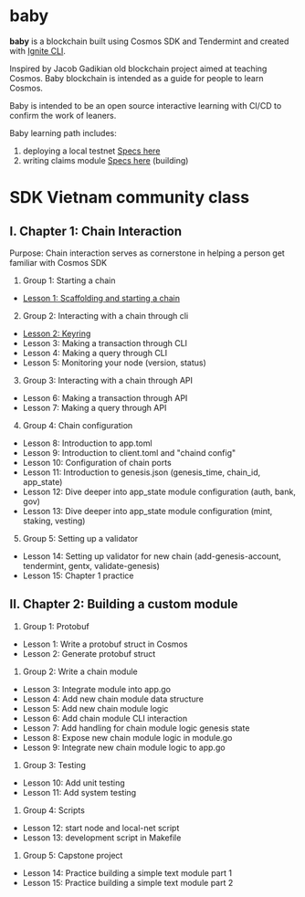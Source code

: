 # baby
**baby** is a blockchain built using Cosmos SDK and Tendermint and created with [Ignite CLI](https://ignite.com/cli).

Inspired by Jacob Gadikian old blockchain project aimed at teaching Cosmos. Baby blockchain is intended as a guide for people to learn Cosmos.

Baby is intended to be an open source interactive learning with CI/CD to confirm the work of leaners.

Baby learning path includes:
1. deploying a local testnet [Specs here](specs/testnet_spec.md)
2. writing claims module [Specs here](specs/claims_module_spec.md) (building)

# SDK Vietnam community class

## I. Chapter 1: Chain Interaction

Purpose: Chain interaction serves as cornerstone in helping a person get familiar with Cosmos SDK

1. Group 1: Starting a chain

- [Lesson 1: Scaffolding and starting a chain](docs/chapter_1/lesson_1.md)

2. Group 2: Interacting with a chain through cli

- [Lesson 2: Keyring](docs/chapter_2/lesson_2.md)
- Lesson 3: Making a transaction through CLI
- Lesson 4: Making a query through CLI
- Lesson 5: Monitoring your node (version, status)

3. Group 3: Interacting with a chain through API

- Lesson 6: Making a transaction through API
- Lesson 7: Making a query through API

4. Group 4: Chain configuration

- Lesson 8: Introduction to app.toml
- Lesson 9: Introduction to client.toml and "chaind config"
- Lesson 10: Configuration of chain ports
- Lesson 11: Introduction to genesis.json (genesis_time, chain_id, app_state)
- Lesson 12: Dive deeper into app_state module configuration (auth, bank, gov)
- Lesson 13: Dive deeper into app_state module configuration (mint, staking, vesting)

5. Group 5: Setting up a validator

- Lesson 14: Setting up validator for new chain (add-genesis-account, tendermint, gentx, validate-genesis)
- Lesson 15: Chapter 1 practice

## II. Chapter 2: Building a custom module

1. Group 1: Protobuf
- Lesson 1: Write a protobuf struct in Cosmos
- Lesson 2: Generate protobuf struct
1. Group 2: Write a chain module
- Lesson 3: Integrate module into app.go
- Lesson 4: Add new chain module data structure
- Lesson 5: Add new chain module logic
- Lesson 6: Add chain module CLI interaction
- Lesson 7: Add handling for chain module logic genesis state
- Lesson 8: Expose new chain module logic in module.go
- Lesson 9: Integrate new chain module logic to app.go
1. Group 3: Testing
- Lesson 10: Add unit testing
- Lesson 11: Add system testing
1. Group 4: Scripts
- Lesson 12: start node and local-net script
- Lesson 13: development script in Makefile
1. Group 5: Capstone project
- Lesson 14: Practice building a simple text module part 1
- Lesson 15: Practice building a simple text module part 2